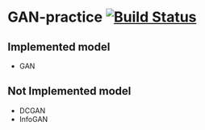# GAN-practice [![Build Status](https://travis-ci.org/devArtoria/GAN-models.svg?branch=master)](https://travis-ci.org/devArtoria/GAN-models)

## Implemented model
- GAN

## Not Implemented model
- DCGAN
- InfoGAN
